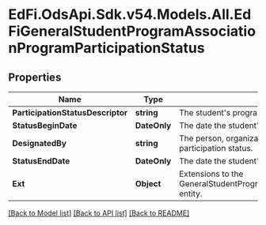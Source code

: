 # EdFi.OdsApi.Sdk.v54.Models.All.EdFiGeneralStudentProgramAssociationProgramParticipationStatus

## Properties

Name | Type | Description | Notes
------------ | ------------- | ------------- | -------------
**ParticipationStatusDescriptor** | **string** | The student&#39;s program participation status. | 
**StatusBeginDate** | **DateOnly** | The date the student&#39;s program participation status began. | 
**DesignatedBy** | **string** | The person, organization, or department that designated the participation status. | [optional] 
**StatusEndDate** | **DateOnly** | The date the student&#39;s program participation status ended. | [optional] 
**Ext** | **Object** | Extensions to the GeneralStudentProgramAssociationProgramParticipationStatus entity. | [optional] 

[[Back to Model list]](../README.md#documentation-for-models) [[Back to API list]](../README.md#documentation-for-api-endpoints) [[Back to README]](../README.md)


